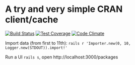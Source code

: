 # A try and very simple CRAN client/cache

[![Build Status](https://travis-ci.org/denyago/cran_explorer.svg?branch=master)](https://travis-ci.org/denyago/cran_explorer)
[![Test Coverage](https://codeclimate.com/github/denyago/cran_explorer/badges/coverage.svg)](https://codeclimate.com/github/denyago/cran_explorer/coverage)
[![Code Climate](https://codeclimate.com/github/denyago/cran_explorer/badges/gpa.svg)](https://codeclimate.com/github/denyago/cran_explorer)

Import data (from first to 11th): `rails r 'Importer.new(0, 10, Logger.new(STDOUT)).import!'`

Run a UI `rails s`, open http://localhost:3000/packages
